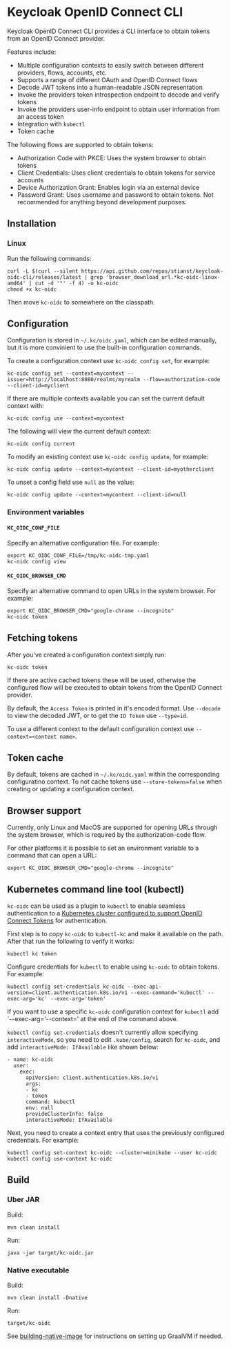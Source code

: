 # Keycloak OpenID Connect CLI

Keycloak OpenID Connect CLI provides a CLI interface to obtain tokens from an OpenID Connect provider.

Features include:

* Multiple configuration contexts to easily switch between different providers, flows, accounts, etc.
* Supports a range of different OAuth and OpenID Connect flows
* Decode JWT tokens into a human-readable JSON representation
* Invoke the providers token introspection endpoint to decode and verify tokens
* Invoke the providers user-info endpoint to obtain user information from an access token
* Integration with `kubectl`
* Token cache

The following flows are supported to obtain tokens:

* Authorization Code with PKCE: Uses the system browser to obtain tokens
* Client Credentials: Uses client credentials to obtain tokens for service accounts
* Device Authorization Grant: Enables login via an external device
* Password Grant: Uses username and password to obtain tokens. Not recommended for anything beyond development purposes. 

## Installation

### Linux

Run the following commands:
```
curl -L $(curl --silent https://api.github.com/repos/stianst/keycloak-oidc-cli/releases/latest | grep 'browser_download_url.*kc-oidc-linux-amd64' | cut -d '"' -f 4) -o kc-oidc
chmod +x kc-oidc
```

Then move `kc-oidc` to somewhere on the classpath.


## Configuration

Configuration is stored in `~/.kc/oidc.yaml`, which can be edited manually, but it is more convinient to use the built-in
configuration commands.

To create a configuration context use `kc-oidc config set`, for example:

```
kc-oidc config set --context=mycontext --issuer=http://localhost:8080/realms/myrealm --flow=authorization-code --client-id=myclient
```

If there are multiple contexts available you can set the current default context with:

```
kc-oidc config use --context=mycontext
```

The following will view the current default context:

```
kc-oidc config current
```

To modify an existing context use `kc-oidc config update`, for example:

```
kc-oidc config update --context=mycontext --client-id=myotherclient
```

To unset a config field use `null` as the value:

```
kc-oidc config update --context=mycontext --client-id=null
```

### Environment variables

#### `KC_OIDC_CONF_FILE`

Specify an alternative configuration file. For example:

```
export KC_OIDC_CONF_FILE=/tmp/kc-oidc-tmp.yaml
kc-oidc config view
```

#### `KC_OIDC_BROWSER_CMD`

Specify an alternative command to open URLs in the system browser. For example:

```
export KC_OIDC_BROWSER_CMD="google-chrome --incognito"
kc-oidc token
```

## Fetching tokens

After you've created a configuration context simply run:

```
kc-oidc token
```

If there are active cached tokens these will be used, otherwise the configured flow will be executed to obtain
tokens from the OpenID Connect provider.

By default, the `Access Token` is printed in it's encoded format. Use `--decode` to view the decoded JWT, or to get the
`ID Token` use `--type=id`.

To use a different context to the default configuration context use `--context=<context name>`.


## Token cache

By default, tokens are cached in `~/.kc/oidc.yaml` within the corresponding configuratino context. To not cache tokens
use `--store-tokens=false` when creating or updating a configuration context. 


## Browser support

Currently, only Linux and MacOS are supported for opening URLs through the system browser, which is required by the
authorization-code flow.

For other platforms it is possible to set an environment variable to a command that can open a URL:

```
export KC_OIDC_BROWSER_CMD="google-chrome --incognito"
```


## Kubernetes command line tool (kubectl)

`kc-oidc` can be used as a plugin to `kubectl` to enable seamless authentication to a 
[Kubernetes cluster configured to support OpenID Connect Tokens](https://kubernetes.io/docs/reference/access-authn-authz/authentication/#openid-connect-tokens) 
for authentication.

First step is to copy `kc-oidc` to `kubectl-kc` and make it available on the path. After that run the following to
verify it works:

```
kubectl kc token
```

Configure credentials for `kubectl` to enable using `kc-oidc` to obtain tokens. For example:

```
kubectl config set-credentials kc-oidc --exec-api-version=client.authentication.k8s.io/v1 --exec-command='kubectl' --exec-arg='kc' --exec-arg='token'
```

If you want to use a specific `kc-oidc` configuration context for `kubectl` add `--exec-arg='--context=<context name>' at the
end of the command above.

`kubectl config set-credentials` doesn't currently allow specifying `interactiveMode`, so you need to edit `.kube/config`, 
search for `kc-oidc`, and add `interactiveMode: IfAvailable` like shown below:

```
- name: kc-oidc
  user:
    exec:
      apiVersion: client.authentication.k8s.io/v1
      args:
      - kc
      - token
      command: kubectl
      env: null
      provideClusterInfo: false
      interactiveMode: IfAvailable
```

Next, you need to create a context entry that uses the previously configured credentials. For example:

```
kubectl config set-context kc-oidc --cluster=minikube --user kc-oidc
kubectl config use-context kc-oidc
```


## Build

### Uber JAR

Build:
```
mvn clean install
```

Run:
```
java -jar target/kc-oidc.jar
```

### Native executable

Build:
```
mvn clean install -Dnative
```

Run:
```
target/kc-oidc
```

See [building-native-image](https://quarkus.io/guides/building-native-image) for instructions on setting up GraalVM if needed.
